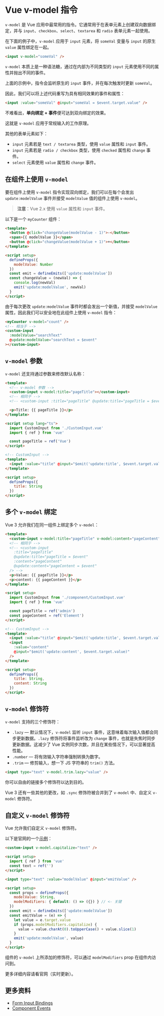 # Vue v-model 指令

`v-model` 是 Vue 应用中最常用的指令。它通常用于在表单元素上创建双向数据绑定，并与 `input`、`checkbox`、`select`、`textarea` 和 `radio` 表单元素一起使用。

在下面的例子中，`v-model` 应用于 `input` 元素，将 `someVal` 变量与 `input` 的原生 `value` 属性绑定在一起。

```html
<input v-model="someVal" />
```

`v-model` 本质上是一种语法糖，通过在内部为不同类型的 `input` 元素使用不同的属性并抛出不同的事件。

上面的示例中，指令会监听原生的 `input` 事件，并在每次触发时更新 `someVal`。

因此，我们可以将上述代码重写为具有相同效果的事件和属性：

```html
<input :value="someVal" @input="someVal = $event.target.value" />
```

不难看出，**单向绑定 + 事件**便可达到双向绑定的效果。

这就是 `v-model` 应用于常规输入的工作原理。

其他的表单元素如下：

- `input` 元素若是 `text / textarea` 类型，使用 `value` 属性和 `input` 事件。
- `input` 元素若是 `radio / checkbox` 类型，使用 `checked` 属性和 `change` 事件。
- `select` 元素使用 `value` 属性和 `change` 事件。

## 在组件上使用 `v-model`

要在组件上使用 `v-model` 指令实现双向绑定，我们可以在每个会发出 `update:modelValue` 事件并接受 `modelValue` 值的组件上使用 `v-model`。

> **注意**：Vue 2.x 使用 `value` 属性和 `input` 事件。

以下是一个 `myCounter` 组件：

```html
<template>
  <button @click="changeValue(modelValue - 1)">-</button>
  <span>{{ modelValue }}</span>
  <button @click="changeValue(modelValue + 1)">+</button>
</template>

<script setup>
  defineProps({
    modelValue: Number
  })
  const emit = defineEmits(['update:modelValue'])
  const changeValue = (newVal) => {
    console.log(newVal)
    emit('update:modelValue', newVal)
  }
</script>
```

由于每次更改 `update:modelValue` 事件时都会发出一个新值，并接受 `modelValue` 属性，因此我们可以安全地在此组件上使用 `v-model` 指令：

```html
<myCounter v-model="count" />
<!-- 相当于 -->
<custom-input
  :modelValue="searchText"
  @update:modelValue="searchText = $event"
></custom-input>
```

## `v-model` 参数

`v-model` 还支持通过参数来修改默认名称：

```html
<template>
  <!-- v-model 参数 -->
  <custom-input v-model:title="pageTitle"></custom-input>
  <!-- 相同于 -->
  <!-- <custom-input :title="pageTitle" @update:title="pageTitle = $event" /> -->

  <p>Title: {{ pageTitle }}</p>
</template>

<script setup lang="ts">
  import CustomInput from './CustomInput.vue'
  import { ref } from 'vue'

  const pageTitle = ref('Vue')
</script>
```

```html
<!-- CustomInput -->
<template>
  <input :value="title" @input="$emit('update:title', $event.target.value)" />
</template>

<script setup>
  defineProps({
    title: String
  })
</script>
```

## 多个 `v-model` 绑定

Vue 3 允许我们在同一组件上绑定多个 `v-model`：

```html
<template>
  <custom-input v-model:title="pageTitle" v-model:content="pageContent" />
  <!-- 相同于 -->
  <!-- <custom-input
    :title="pageTitle"
    @update:title="pageTitle = $event"
    :content="pageContent"
    @update:content="pageContent = $event"
  /> -->
  <p>Value: {{ pageTitle }}</p>
  <p>content: {{ pageContent }}</p>
</template>

<script setup>
  import CustomInput from './component/CustomInput.vue'
  import { ref } from 'vue'

  const pageTitle = ref('admin')
  const pageContent = ref('Element')
</script>
```

```html
<!-- CustomInput -->
<template>
  <input :value="title" @input="$emit('update:title', $event.target.value)" />
  <input
    :value="content"
    @input="$emit('update:content', $event.target.value)"
  />
</template>

<script setup>
  defineProps({
    title: String,
    content: String
  })
</script>
```

## `v-model` 修饰符

`v-model` 支持的三个修饰符：

- `.lazy` — 默认情况下，`v-model` 监听 `input` 事件，这意味着每次输入值都会同步更新数据。`.lazy` 修饰符将事件监听改为 `change` 事件，也就是失焦时同步更新数据。这减少了 Vue 实例同步次数，并且在某些情况下，可以显著提高性能。
- `.number` — 将有效输入字符串强制转换为数字。
- `.trim` — 修剪输入，想一下 JS 字符串的 `trim()` 方法。

```html
<input type="text" v-model.trim.lazy="value" />
```

你可以自由的链接多个修饰符以达到目的。

Vue 3 还有一些其他的更改，如 `.sync` 修饰符被合并到了 `v-model` 中、自定义 `v-model` 修饰符。

## 自定义 `v-model` 修饰符

Vue 允许我们自定义 `v-model` 修饰符。

以下是官网的一个[示例](https://vuejs.org/guide/components/events.html#usage-with-v-model)：

```html
<custom-input v-model.capitalize="text" />

<script setup>
  import { ref } from 'vue'
  const text = ref('')
</script>
```

```html
<input type="text" :value="modelValue" @input="emitValue" />

<script setup>
  const props = defineProps({
    modelValue: String,
    modelModifiers: { default: () => ({}) } // <- 关键
  })
  const emit = defineEmits(['update:modelValue'])
  const emitValue = (e) => {
    let value = e.target.value
    if (props.modelModifiers.capitalize) {
      value = value.charAt(0).toUpperCase() + value.slice(1)
    }
    emit('update:modelValue', value)
  }
</script>
```

组件的 `v-model` 上所添加的修饰符，可以通过 `modelModifiers` prop 在组件内访问到。

更多详细内容请看官网（实时更新）。

## 更多资料

- [Form Input Bindings](https://vuejs.org/guide/essentials/forms.html)
- [Component Events](https://vuejs.org/guide/components/events.html#usage-with-v-model)
